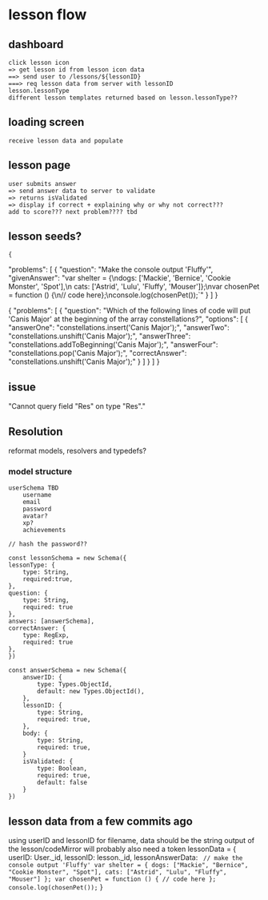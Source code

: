 # lesson flow

## dashboard
    click lesson icon 
    => get lesson id from lesson icon data
    ==> send user to /lessons/${lessonID}
    ===> req lesson data from server with lessonID
    lesson.lessonType
    different lesson templates returned based on lesson.lessonType??
## loading screen
    receive lesson data and populate
## lesson page
    user submits answer
    => send answer data to server to validate
    => returns isValidated
    => display if correct + explaining why or why not correct???
    add to score??? next problem???? tbd

## lesson seeds?

    {
  "problems": [
    {
      "question": "Make the console output 'Fluffy'",
      "givenAnswer": "var shelter = {\ndogs: ['Mackie', 'Bernice', 'Cookie Monster', 'Spot'],\n cats: ['Astrid', 'Lulu', 'Fluffy', 'Mouser']};\nvar chosenPet = function () {\n// code here};\nconsole.log(chosenPet());`"
    }
  ]
}

{
  "problems": [
    {
      "question": "Which of the following lines of code will put 'Canis Major' at the beginning of the array constellations?",
      "options": [
        {
          "answerOne": "constellations.insert('Canis Major');",
          "answerTwo": "constellations.unshift('Canis Major');",
          "answerThree": "constellations.addToBeginning('Canis Major');",
          "answerFour": "constellations.pop('Canis Major');",
          "correctAnswer": "constellations.unshift('Canis Major');"
        }
      ]
    }
  ]
}

## issue

"Cannot query field \"Res\" on type \"Res\"."

## Resolution

reformat models, resolvers and typedefs?

### model structure


    userSchema TBD
        username
        email
        password
        avatar?
        xp?
        achievements

    // hash the password??

    const lessonSchema = new Schema({
    lessonType: {
        type: String,
        required:true,
    },
    question: {
        type: String,
        required: true
    },
    answers: [answerSchema],
    correctAnswer: {
        type: RegExp,
        required: true
    },
    })

    const answerSchema = new Schema({
        answerID: {
            type: Types.ObjectId,
            default: new Types.ObjectId(),
        },
        lessonID: {
            type: String,
            required: true,
        },
        body: {
            type: String,
            required: true,
        }
        isValidated: {
            type: Boolean,
            required: true,
            default: false
        }
    })


## lesson data from a few commits ago

using userID and lessonID for filename,
        data should be the string output of the lesson/codeMirror
        will probably also need a token
        lessonData = {
          userID: User._id,
          lessonID: lesson._id,
          lessonAnswerData: `
          // make the console output 'Fluffy'
            var shelter = {
              dogs: ["Mackie", "Bernice", "Cookie Monster", "Spot"],
              cats: ["Astrid", "Lulu", "Fluffy", "Mouser"]
            };
            var chosenPet = function () {
              // code here
            };
            console.log(chosenPet());`
        }

